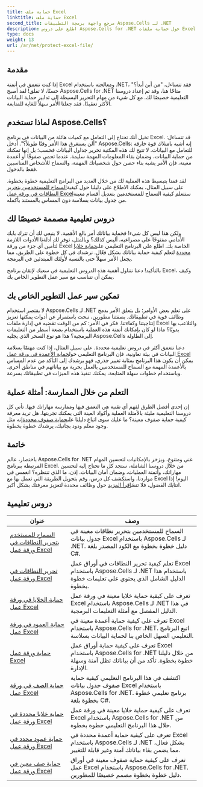 ```yaml
---
title: حماية ملف Excel
linktitle: حماية ملف Excel
second_title: مرجع واجهة برمجة التطبيقات Aspose.Cells لـ .NET
description: اطلع على دروس Aspose.Cells for .NET حول حماية ملفات Excel. تعرّف على كيفية تأمين بياناتك السرية باستخدام C#.
type: docs
weight: 13
url: /ar/net/protect-excel-file/
---
```

## مقدمة

إذا كنت تتعمق في أتمتة Excel ومعالجته باستخدام .NET، فقد تتساءل، "من أين أبدأ؟" حسنًا، لا تقلق! لقد أصبح Aspose.Cells for .NET متاحًا هنا، وقد تم إعداد دروسنا التعليمية خصيصًا لك. مع كل شيء من مهام التحرير البسيطة إلى تدابير حماية البيانات الأكثر تعقيدًا، فقد جعلنا الأمر سهلاً للغاية للمتابعة.

## لماذا تستخدم Aspose.Cells؟

تخيل أنك تحتاج إلى التعامل مع كميات هائلة من البيانات في برنامج Excel. قد تتساءل: "ألن يستغرق هذا الأمر وقتًا طويلاً؟". أدخل Aspose.Cells: إنه أشبه بامتلاك قوة خارقة للتعامل مع البيانات. لا تتيح لك هذه المكتبة تحرير جداول البيانات فحسب؛ بل إنها تمكنك من حماية البيانات، وضمان بقاء المعلومات المهمة سليمة. عندما تحمي صفوفًا أو أعمدة معينة، فإن الأمر يشبه بناء حصن حول شخصياتك المهمة، والسماح للأشخاص المناسبين فقط بالدخول. 

لقد قمنا بتبسيط هذه العملية لك من خلال العديد من البرامج التعليمية خطوة بخطوة. على سبيل المثال، يمكنك الاطلاع على دليلنا حول كيفية[السماح للمستخدمين بتحرير النطاقات في ورقة عمل Excel](./allow-user-to-edit-ranges-in-excel-worksheet/)ستتعلم كيفية السماح للمستخدمين بتعديل أقسام معينة من جدول بيانات بسلاسة دون المساس بالمستند بأكمله. 

## دروس تعليمية مصممة خصيصًا لك

 ولكن هذا ليس كل شيء! فحماية بياناتك أمر بالغ الأهمية. لا ينبغي لك أن تترك بابك الأمامي مفتوحًا على مصراعيه، أليس كذلك؟ وبالمثل، توفر لك أدلةنا الأدوات اللازمة لتأمين أي جزء من ورقة Excel الخاصة بك. اطلع على البرنامج التعليمي على[حماية خلايا محددة](./protect-specific-cells-in-a-excel-worksheet/) لتعلم كيفية حماية بياناتك بشكل فعّال. نرشدك في كل خطوة على الطريق، مما يجعل الأمر سهلاً حتى بالنسبة لأولئك المبتدئين في البرمجة.

بالتأكيد! دعنا نتناول أهمية هذه الدروس التعليمية في سعيك لإتقان برنامج Excel، وكيف يمكن أن تتناسب مع سير عمل التطوير الخاص بك.

## تمكين سير عمل التطوير الخاص بك 

لا يقتصر استخدام Aspose.Cells لـ .NET على تعلم بعض الأوامر؛ بل يتعلق الأمر بدمج وظائف قوية في تطبيقاتك. بصفتنا مطورين، نبحث باستمرار عن أدوات يمكنها تعزيز إنتاجيتنا وكفاءتنا. فكر في الأمر: كم من الوقت تقضيه في إدارة ملفات Excel والتلاعب بها يدويًا؟ ماذا لو كان بإمكانك أتمتة هذه العملية باستخدام بضعة أسطر من التعليمات البرمجية؟ هذا هو نوع السحر الذي يجلبه Aspose.Cells إلى الطاولة.

 دعنا نتعمق أكثر في دروس تعليمية محددة. على سبيل المثال، إذا كنت مهتمًا بسلامة البيانات في بيئة تعاونية، فإن البرنامج التعليمي حول[حماية الأعمدة في ورقة عمل Excel](./protect-column-in-excel-worksheet/) يمكن أن يكون هذا البرنامج بمثابة تغيير جذري. فهو يرشدك إلى التأكد من عدم المساس بالأعمدة المهمة مع السماح للمستخدمين بالعمل بحرية مع بياناتهم في مناطق أخرى. وباستخدام خطوات سهلة المتابعة، يمكنك تنفيذ هذه الميزات في تطبيقاتك بسرعة.

## التعلم من خلال الممارسة: أمثلة عملية 

إن إحدى أفضل الطرق لفهم أي تقنية هي التعمق فيها وممارسة مهاراتك فيها. تأتي كل دروسنا التعليمية مليئة بالأمثلة العملية وأكواد العينة التي يمكنك تجربتها. هل تريد معرفة كيفية حماية صفوف معينة؟ ما عليك سوى اتباع دليلنا على[حماية صفوف محددة](./protect-specific-row-in-excel-worksheet/)إنه مثل وجود معلم ودود بجانبك، يرشدك خطوة بخطوة. 

## خاتمة

 باختصار، عالم Aspose.Cells for .NET غني ومتنوع، ويزخر بالإمكانيات لتحسين المهام المرتبطة ببرنامج Excel. من خلال دروسنا الشاملة، ستجد كل ما تحتاج إليه لتحسين مهاراتك، وأتمتة العمليات، وضمان أمان البيانات. إذن، ما الذي تنتظره؟ انغمس في مواردنا، واستكشف كل درس، وقم بتحويل الطريقة التي تعمل بها مع Excel اليوم! إذا انتابك الفضول، فلا تنسَ[اقرأ المزيد](./protect-excel-worksheet/) حول وظائف محددة لتعزيز معرفتك بشكل أكبر.



## دروس تعليمية 
| عنوان | وصف |
| --- | --- |
| [السماح للمستخدم بتحرير النطاقات في ورقة عمل Excel](./allow-user-to-edit-ranges-in-excel-worksheet/) | السماح للمستخدمين بتحرير نطاقات معينة في جدول بيانات Excel باستخدام Aspose.Cells لـ .NET. دليل خطوة بخطوة مع الكود المصدر بلغة C#. |  
| [تحرير النطاقات في ورقة عمل Excel](./edit-ranges-in-excel-worksheet/) | تعلم كيفية تحرير النطاقات في أوراق عمل Excel باستخدام Aspose.Cells لـ .NET باستخدام هذا الدليل الشامل الذي يحتوي على تعليمات خطوة بخطوة. |  
| [حماية الخلايا في ورقة عمل Excel](./protect-cells-in-excel-worksheet/) | تعرف على كيفية حماية خلايا معينة في ورقة عمل Excel باستخدام Aspose.Cells لـ .NET في هذا الدليل المفصل مع أمثلة التعليمات البرمجية. |  
| [حماية العمود في ورقة عمل Excel](./protect-column-in-excel-worksheet/) | تعرف على كيفية حماية أعمدة معينة في Excel باستخدام Aspose.Cells for .NET. اتبع البرنامج التعليمي السهل الخاص بنا لحماية البيانات بسلاسة. |  
| [حماية ورقة عمل Excel](./protect-excel-worksheet/) | تعرف على كيفية حماية أوراق عمل Excel باستخدام Aspose.Cells for .NET من خلال دليلنا خطوة بخطوة. تأكد من أن بياناتك تظل آمنة وسهلة الإدارة. |  
| [حماية الصف في ورقة عمل Excel](./protect-row-in-excel-worksheet/) | اكتشف في هذا البرنامج التعليمي كيفية حماية صفوف جدول بيانات Excel باستخدام Aspose.Cells for .NET. برنامج تعليمي خطوة بخطوة بلغة C#. |  
| [حماية خلايا محددة في ورقة عمل Excel](./protect-specific-cells-in-a-excel-worksheet/) | تعرف على كيفية حماية خلايا معينة في ورقة عمل Excel باستخدام Aspose.Cells for .NET من خلال هذا البرنامج التعليمي خطوة بخطوة. |  
| [حماية عمود محدد في ورقة عمل Excel](./protect-specific-column-in-excel-worksheet/) | تعرف على كيفية حماية أعمدة محددة في Excel باستخدام Aspose.Cells لـ .NET بشكل فعال، مما يضمن بقاء بياناتك آمنة وغير قابلة للتغيير. |  
| [حماية صف معين في ورقة عمل Excel](./protect-specific-row-in-excel-worksheet/) | تعرف على كيفية حماية صفوف معينة في أوراق عمل Excel باستخدام Aspose.Cells for .NET. دليل خطوة بخطوة مصمم خصيصًا للمطورين. |  